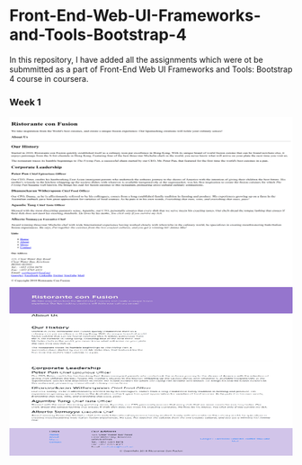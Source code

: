 # Front-End-Web-UI-Frameworks-and-Tools-Bootstrap-4

In this repository, I have added all the assignments which were ot be submmitted as a part of Front-End Web UI Frameworks and Tools: Bootstrap 4 course in coursera. 

### Week 1

<img src="https://github.com/cherry247/Front-End-Web-UI-Frameworks-and-Tools-Bootstrap-4-/blob/master/week-1/screencapture-localhost-3000-aboutus-html-2021-06-04-17_03_17.png" width="600" height="300">

<img src="https://github.com/cherry247/Front-End-Web-UI-Frameworks-and-Tools-Bootstrap-4-/blob/master/week-1/screencapture-localhost-3000-aboutus-html-2021-06-04-16_48_55.png" width="600" height="300">


